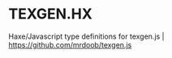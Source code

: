 
TEXGEN.HX
=========
Haxe/Javascript type definitions for texgen.js | https://github.com/mrdoob/texgen.js
